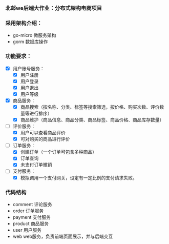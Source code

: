 ### 北邮we后端大作业：分布式架构电商项目

### 采用架构介绍：
* go-micro 微服务架构
* gorm 数据库操作

### 功能要求：
- [x] 用户账号服务：
    - [x] 用户注册
    - [x] 用户登录
    - [x] 用户退出
    - [x] 用户等级
- [x] 商品服务：
    - [x] 商品搜索（按名称、分类、标签等搜索筛选，按价格、购买次数、评价数量等进行排序）
    - [x] 商品维护（商品信息、商品分类、商品标签、商品价格、商品库存数量）
- [ ] 评价服务：
    - [x] 用户可以查看商品评价
    - [x] 可对购买的商品进行评价
- [ ] 订单服务：
    - [x] 创建订单（一个订单可包含多种商品）
    - [x] 订单查询
    - [x] 未支付订单撤销
- [ ] 支付服务：
    - [x] 模拟调用一个支付网关，设定有一定比例的支付请求失败。

### 代码结构
* comment 评论服务
* order 订单服务
* payment 支付服务
* product 商品服务
* user 用户服务
* web web服务，负责前端页面展示，并与后端交互